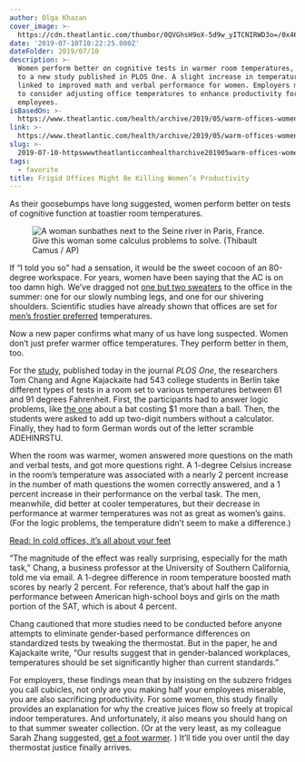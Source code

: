 ```yaml
---
author: Olga Khazan
cover_image: >-
  https://cdn.theatlantic.com/thumbor/0QVGhsH9oX-5d9w_yITCNIRWD3o=/0x469:4498x2999/960x540/media/img/mt/2019/05/AP_100428011736/original.jpg
date: '2019-07-10T10:22:25.000Z'
dateFolder: 2019/07/10
description: >-
  Women perform better on cognitive tests in warmer room temperatures, according
  to a new study published in PLOS One. A slight increase in temperature was
  linked to improved math and verbal performance for women. Employers may need
  to consider adjusting office temperatures to enhance productivity for all
  employees.
isBasedOn: >-
  https://www.theatlantic.com/health/archive/2019/05/warm-offices-women-productivity/589966/
link: >-
  https://www.theatlantic.com/health/archive/2019/05/warm-offices-women-productivity/589966/
slug: >-
  2019-07-10-httpswwwtheatlanticcomhealtharchive201905warm-offices-women-productivity589966
tags:
  - favorite
title: Frigid Offices Might Be Killing Women’s Productivity
---
```

<html><body><div>As their goosebumps have long suggested, women perform better on tests of cognitive function at toastier room temperatures.</div><figure><img alt="A woman sunbathes next to the Seine river in Paris, France." src="https://cdn.theatlantic.com/thumbor/0QVGhsH9oX-5d9w_yITCNIRWD3o=/0x469:4498x2999/960x540/media/img/mt/2019/05/AP_100428011736/original.jpg"/><figcaption>Give this woman some calculus problems to solve. (Thibault Camus / AP)</figcaption></figure><p>If “I told you so” had a sensation, it would be the sweet cocoon of an 80-degree workspace. For years, women have been saying that the AC is on too damn high. We’ve dragged not <a href="https://www.washingtonpost.com/lifestyle/style/donning-sweaters-and-snuggies-to-combat-the-offices-deep-freeze-in-the-heat-of-summer/2012/06/03/gJQALAN4BV_story.html">one but two sweaters</a> to the office in the summer: one for our slowly numbing legs, and one for our shivering shoulders. Scientific studies have already shown that offices are set for <a href="https://www.nytimes.com/2015/08/04/science/chilly-at-work-a-decades-old-formula-may-be-to-blame.html">men’s frostier preferred</a> temperatures.</p><p>Now a new paper confirms what many of us have long suspected. Women don’t just prefer warmer office temperatures. They perform better in them, too.</p><p>For the <a href="http://journals.plos.org/plosone/article?id=10.1371/journal.pone.0216362">study</a>, published today in the journal <em>PLOS One</em>, the researchers Tom Chang and Agne Kajackaite had 543 college students in Berlin take different types of tests in a room set to various temperatures between 61 and 91 degrees Fahrenheit. First, the participants had to answer logic problems, like <a href="https://www.relativelyinteresting.com/the-bat-and-a-ball-problem/">the one</a> about a bat costing $1 more than a ball. Then, the students were asked to add up two-digit numbers without a calculator. Finally, they had to form German words out of the letter scramble ADEHINRSTU.</p><p>When the room was warmer, women answered more questions on the math and verbal tests, and got more questions right. A 1-degree Celsius increase in the room’s temperature was associated with a nearly 2 percent increase in the number of math questions the women correctly answered, and a 1 percent increase in their performance on the verbal task. The men, meanwhile, did better at cooler temperatures, but their decrease in performance at warmer temperatures was not as great as women’s gains. (For the logic problems, the temperature didn’t seem to make a difference.)</p><p><a href="https://www.theatlantic.com/health/archive/2016/09/office-too-cold-shoes/502184/">Read: In cold offices, it’s all about your feet</a></p><p>“The magnitude of the effect was really surprising, especially for the math task,” Chang, a business professor at the University of Southern California, told me via email. A 1-degree difference in room temperature boosted math scores by nearly 2 percent. For reference, that’s about half the gap in performance between American high-school boys and girls on the math portion of the SAT, which is about 4 percent.</p><p>Chang cautioned that more studies need to be conducted before anyone attempts to eliminate gender-based performance differences on standardized tests by tweaking the thermostat. But in the paper, he and Kajackaite write, “Our results suggest that in gender-balanced workplaces, temperatures should be set significantly higher than current standards.”</p><p>For employers, these findings mean that by insisting on the subzero fridges you call cubicles, not only are you making half your employees miserable, you are also sacrificing productivity. For some women, this study finally provides an explanation for why the creative juices flow so freely at tropical indoor temperatures. And unfortunately, it also means you should hang on to that summer sweater collection. (Or at the very least, as my colleague Sarah Zhang suggested, <a href="https://www.theatlantic.com/health/archive/2016/09/office-too-cold-shoes/502184/">get a foot warmer</a>. ) It’ll tide you over until the day thermostat justice finally arrives.</p></body></html>
